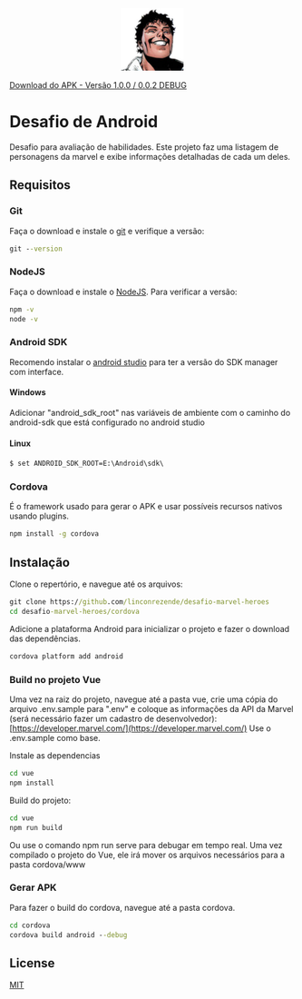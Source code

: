 
<p align="center">
  <img src="https://github.com/linconrezende/desafio-marvel-heroes/blob/main/cordova/icons/playstore.png?raw=true" height="110" width="110" title="Beyonder">
</p>

[Download do APK - Versão 1.0.0 / 0.0.2 DEBUG](https://github.com/linconrezende/desafio-marvel-heroes/blob/main/cordova/dist/personagens-marvel-debug-v1.0.0_v0.0.2.apk?raw=true)

# Desafio de Android
Desafio para avaliação de habilidades.
Este projeto faz uma listagem de personagens da marvel e exibe informações detalhadas de cada um deles.

## Requisitos
### Git
Faça o download e instale o [git](https://git-scm.com/downloads) e verifique a versão:
```cmd
git --version
```
### NodeJS
Faça o download e instale o [NodeJS](https://nodejs.org/en/).
Para verificar a versão:

```cmd
npm -v
node -v
```
### Android SDK
Recomendo instalar o [android studio](https://developer.android.com/studio?hl=pt-br) para ter a versão do SDK manager com interface.
#### Windows
Adicionar "android_sdk_root" nas variáveis de ambiente com o caminho do android-sdk que está configurado no android studio
#### Linux
```cmd
$ set ANDROID_SDK_ROOT=E:\Android\sdk\
```
### Cordova
É o framework usado para gerar o APK e usar possíveis recursos nativos usando plugins.
```cmd
npm install -g cordova
```
## Instalação
Clone o repertório, e navegue até os arquivos:
```cmd
git clone https://github.com/linconrezende/desafio-marvel-heroes
cd desafio-marvel-heroes/cordova
```
Adicione a plataforma Android para inicializar o projeto e fazer o download das dependências.
```cmd
cordova platform add android
```
### Build no projeto Vue
Uma vez na raiz do projeto, navegue até a pasta vue, crie uma cópia do arquivo .env.sample para ".env" e coloque as informações da API da Marvel (será necessário fazer um cadastro de desenvolvedor):
[https://developer.marvel.com/](https://developer.marvel.com/)
Use o .env.sample como base.

Instale as dependencias
```cmd
cd vue
npm install
```
Build do projeto:
```cmd
cd vue
npm run build
```
Ou use o comando npm run serve para debugar em tempo real.
Uma vez compilado o projeto do Vue, ele irá mover os arquivos necessários para a pasta cordova/www

### Gerar APK
Para fazer o build do cordova, navegue até a pasta cordova.
```cmd
cd cordova
cordova build android --debug
```

## License
[MIT](https://choosealicense.com/licenses/mit/)
